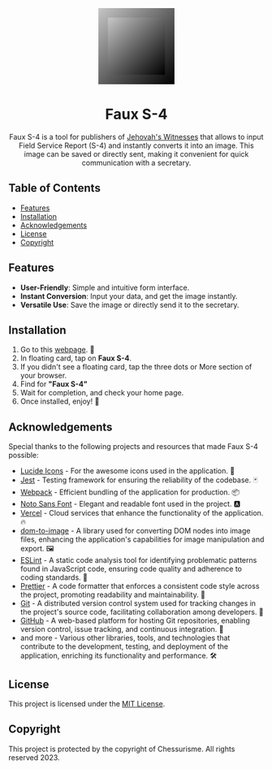 <p align="center"><img alt="Faux S-4 Logo" src="./public/assets/images/logo/withBg.png" height="150px"></p>

<h1 align="center">Faux S-4</h1>

<p align="center">Faux S-4 is a tool for publishers of <a href="https://jw.org">Jehovah's Witnesses</a> that allows to input Field Service Report (S-4) and instantly converts it into an image. This image can be saved or directly sent, making it convenient for quick communication with a secretary.</p>

## Table of Contents

- [Features](#features)
- [Installation](#installation)
- [Acknowledgements](#acknowledgements)
- [License](#license)
- [Copyright](#copyright)

## Features

- **User-Friendly**: Simple and intuitive form interface.
- **Instant Conversion**: Input your data, and get the image instantly.
- **Versatile Use**: Save the image or directly send it to the secretary.

## Installation

1. Go to this [webpage](https://faux-s-4.vercel.app). 🤗
2. In floating card, tap on **Faux S-4**.
3. If you didn't see a floating card, tap the three dots or More section of your browser.
4. Find for **"Faux S-4"**
5. Wait for completion, and check your home page.
6. Once installed, enjoy! 📲

## Acknowledgements

Special thanks to the following projects and resources that made Faux S-4 possible:

- [Lucide Icons](https://lucide.dev) - For the awesome icons used in the application. 🍥
- [Jest](https://jestjs.io/) - Testing framework for ensuring the reliability of the codebase. 🃏
- [Webpack](https://webpack.js.org/) - Efficient bundling of the application for production. 📦
- [Noto Sans Font](https://www.google.com/get/noto/) - Elegant and readable font used in the project. 🅰
- [Vercel](https://vercel.com/) - Cloud services that enhance the functionality of the application. 🔥
- [dom-to-image](https://github.com/tsayen/dom-to-image) - A library used for converting DOM nodes into image files, enhancing the application's capabilities for image manipulation and export. 🖼️
- [ESLint](https://eslint.org/) - A static code analysis tool for identifying problematic patterns found in JavaScript code, ensuring code quality and adherence to coding standards. 🚀
- [Prettier](https://prettier.io/) - A code formatter that enforces a consistent code style across the project, promoting readability and maintainability. 🎨
- [Git](https://git-scm.com) - A distributed version control system used for tracking changes in the project's source code, facilitating collaboration among developers. 🔄
- [GitHub](https://github.com/) - A web-based platform for hosting Git repositories, enabling version control, issue tracking, and continuous integration. 🐙
- and more - Various other libraries, tools, and technologies that contribute to the development, testing, and deployment of the application, enriching its functionality and performance. 🛠️


## License

This project is licensed under the [MIT License](LICENSE.md).

## Copyright

This project is protected by the copyright of Chessurisme. All rights reserved 2023.
